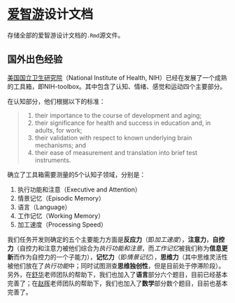 # [爱智游](http://www.iquizoo.com)设计文档

存储全部的爱智游设计文档的`.Rmd`源文件。

## 国外出色经验

[美国国立卫生研究院](https://www.nih.gov/about-nih/who-we-are)（National Institute of Health, NIH）已经在发展了一个成熟的工具箱，即NIH-toolbox。其中包含了认知、情绪、感觉和运动四个主要部分。

在认知部分，他们根据以下的标准：

> 1. their importance to the course of development and aging;
> 1. their significance for health and success in education and, in adults, for work;
> 1. their validation with respect to known underlying brain mechanisms; and
> 1. their ease of measurement and translation into brief test instruments.

确立了工具箱需要测量的5个认知子领域，分别是：

1. 执行功能和注意（Executive and Attention）
1. 情景记忆（Episodic Memory）
1. 语言（Language）
1. 工作记忆（Working Memory）
1. 加工速度（Processing Speed）

我们任务开发则确定的五个主要能力方面是**反应力**（即*加工速度*），**注意力**，**自控力**（自控力和注意力被他们综合为*执行功能和注意*，而*工作记忆*被我们称为**信息更新**而作为自控力的一个子能力），**记忆力**（即*情景记忆*），**思维力**（其中思维灵活性被他们放在了*执行功能*中；同时试图测查**思维独创性**，但是目前处于停滞阶段）。另外，在[舒华](http://brain.bnu.edu.cn/a/zh/keyantuandui/jiaoshou_yanjiuyuan/2016/0223/612.html)老师团队的帮助下，我们也加入了**语言**部分六个题目，目前已经基本完善了；在[赵晖](http://brain.bnu.edu.cn/a/zh/keyantuandui/jiangshi_zhuliyanjiuyuan/2016/0225/653.html)老师团队的帮助下，我们也加入了**数学**部分数个题目，目前也基本完善了。
